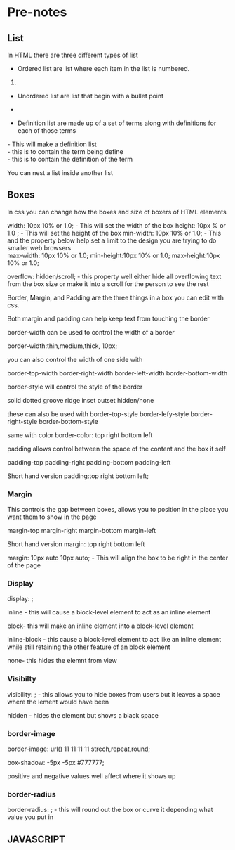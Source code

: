 # Pre-notes

## List

In HTML there are three different types of list  

- Ordered list are list where each item in the list is numbered.  

<ol><li></li></ol> 


- Unordered list are list that begin with a bullet point

<ul><li></li></ul> 

- Definition list are made up of a set of terms along with definitions for each of those terms

<dl></dl> - This will make a definition list
<dt></dt> - this is to contain the term being define
<dd></dd> - this is to contain the definition of the term

You can nest a list inside another list


## Boxes

In css you can change how the boxes and size of boxers of HTML elements

width: 10px 10% or 1.0; - This will set the width of the box
height: 10px % or 1.0 ; - This will set the height of the box
min-width: 10px 10% or 1.0; - This and the property below help set a limit to the design you are trying to do smaller web browsers  
max-width: 10px 10% or 1.0; 
min-height:10px 10% or 1.0;
max-height:10px 10% or 1.0;

overflow: hidden/scroll;  - this property well either hide all overflowing text from the box size or make it into a scroll for the person to see the rest

Border, Margin, and Padding are the three things in a box you can edit with css.

Both margin and padding can help keep text from touching the border

border-width can be used to control the width of a border

border-width:thin,medium,thick, 10px;

you can also control the width of one side with

border-top-width
border-right-width
border-left-width
border-bottom-width

border-style will control the style of the border

solid
dotted
groove
ridge
inset
outset
hidden/none 

these can also be used with 
border-top-style
border-lefy-style
border-right-style
border-bottom-style


same with color 
border-color: top right bottom left

padding allows control between the space of the content and the box it self

padding-top
padding-right
padding-bottom
padding-left 

Short hand version
padding:top right bottom left;

### Margin

This controls the gap between boxes, allows you to position in the place you want them to show in the page

margin-top
margin-right
margin-bottom
margin-left

Short hand version
margin: top right bottom left

margin: 10px auto 10px auto;   - This will align the box to be right in the center of the page

### Display

display: ;

inline - this will cause a block-level element to act as an inline element 

block- this will make an inline element into a block-level element

inline-block  - this cause a block-level element to act like an inline element while still retaining the other feature of an block element

none- this hides the elemnt from view

### Visibilty 

visibility: ; - this allows you to hide boxes from users but it leaves a space where the lement would have been

hidden - hides the element but shows a black space

### border-image

border-image: url() 11 11 11 11 strech,repeat,round;

box-shadow: -5px -5px #777777;

positive and negative values well affect where it shows up

### border-radius

border-radius: ; - this will round out the box or curve it depending what value you put in



## JAVASCRIPT




